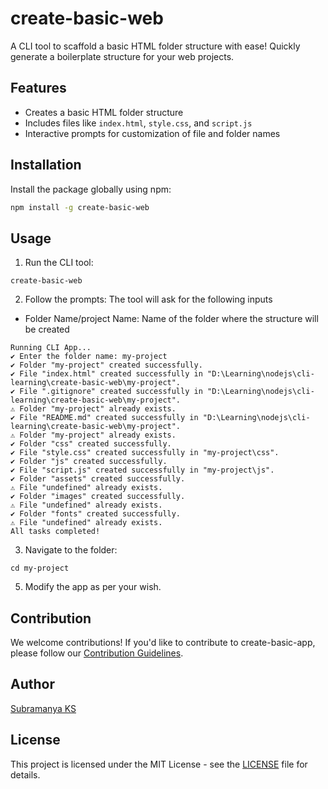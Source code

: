 # create-basic-web

A CLI tool to scaffold a basic HTML folder structure with ease! Quickly generate a boilerplate structure for your web projects.

## Features

- Creates a basic HTML folder structure
- Includes files like `index.html`, `style.css`, and `script.js`
- Interactive prompts for customization of file and folder names

## Installation

Install the package globally using npm:

```bash
npm install -g create-basic-web
```
## Usage
1. Run the CLI tool:
```
create-basic-web
```
2. Follow the prompts:
The tool will ask for the following inputs 
* Folder Name/project Name: Name of the folder where the structure will be created

``` 
Running CLI App...
✔ Enter the folder name: my-project
✔ Folder "my-project" created successfully.
✔ File "index.html" created successfully in "D:\Learning\nodejs\cli-learning\create-basic-web\my-project".
✔ File ".gitignore" created successfully in "D:\Learning\nodejs\cli-learning\create-basic-web\my-project".
⚠ Folder "my-project" already exists.
✔ File "README.md" created successfully in "D:\Learning\nodejs\cli-learning\create-basic-web\my-project".
⚠ Folder "my-project" already exists.
✔ Folder "css" created successfully.
✔ File "style.css" created successfully in "my-project\css".
✔ Folder "js" created successfully.
✔ File "script.js" created successfully in "my-project\js".
✔ Folder "assets" created successfully.
⚠ File "undefined" already exists.
✔ Folder "images" created successfully.
⚠ File "undefined" already exists.
✔ Folder "fonts" created successfully.
⚠ File "undefined" already exists.
All tasks completed!
```

3. Navigate to the folder:

```
cd my-project
```

5. Modify the app as per your wish.

## Contribution

We welcome contributions! If you'd like to contribute to create-basic-app, please follow our [Contribution Guidelines](https://github.com/SubramanyaKS/create-basic-web/blob/main/CONTRIBUTING.md).

## Author
[Subramanya KS](https://github.com/SubramanyaKS)

## License

This project is licensed under the MIT License - see the [LICENSE](./LICENSE) file for details.